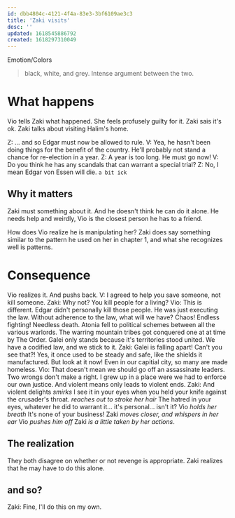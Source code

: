 ```yaml
---
id: dbb4804c-4121-4f4a-83e3-3bf6109ae3c3
title: 'Zaki visits'
desc: ''
updated: 1618545886792
created: 1618297310049
---
```

Emotion/Colors
> black, white, and grey. Intense argument between the two.

# What happens
Vio tells Zaki what happened. She feels profusely guilty for it.
Zaki sais it's ok. Zaki talks about visiting Halim's home.

Z: ... and so Edgar must now be allowed to rule.
V: Yea, he hasn't been doing things for the benefit of the country. He'll probably not stand a chance for re-election in a year.
Z: A year is too long. He must go now!
V: Do you think he has any scandals that can warrant a special trial?
Z: No, I mean Edgar von Essen will die.
`a bit ick`

##  Why it matters
Zaki must something about it. And he doesn't think he can do it alone. He needs help and weirdly, Vio is the closest person he has to a friend.

How does Vio realize he is manipulating her?
Zaki does say something similar to the pattern he used on her in chapter 1, and what she recognizes well is patterns.

# Consequence
Vio realizes it. And pushs back.
V:  I agreed to help you save someone, not kill someone.
Zaki: Why not? You kill people for a living?
Vio: This is different. Edgar didn't personally kill those people. He was just executing the law.
Without adherence to the law, what will we have? Chaos! Endless fighting! Needless death. Atonia fell to political schemes between all the various warlords. The warring mountain tribes got conquered one at at time by The Order. Galei only stands because it's territories stood united. We have a codified law, and we stick to it.
Zaki: Galei is falling apart! Can't you see that?! Yes, it once used to be steady and safe, like the shields it manufactured. But look at it now! Even in our capitial city, so many are made homeless.
Vio: That doesn't mean we should go off an assassinate leaders. Two wrongs don't make a right. I grew up in a place were we had to enforce our own justice. And violent means only leads to violent ends.
Zaki: And violent delights *smirks* I see it in your eyes when you held your knife against the crusader's throat. *reaches out to stroke her hair*  The hatred in your eyes, whatever he did to warrant it... it's personal... isn't it?
Vio *holds her breath* It's none of your business!
Zaki *moves closer, and whispers in her ear* 
Vio *pushes him off* 
Zaki *is a little taken by her actions*.

## The realization
They both disagree on whether or not revenge is appropriate.
Zaki realizes that he may have to do this alone.

## and so?
Zaki: Fine, I'll do this on my own.
